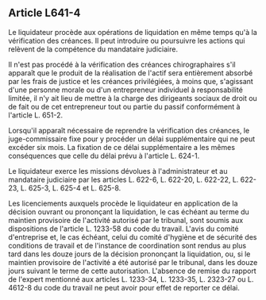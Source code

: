 Article L641-4
----
Le liquidateur procède aux opérations de liquidation en même temps qu'à la
vérification des créances. Il peut introduire ou poursuivre les actions qui
relèvent de la compétence du mandataire judiciaire.

Il n'est pas procédé à la vérification des créances chirographaires s'il
apparaît que le produit de la réalisation de l'actif sera entièrement absorbé
par les frais de justice et les créances privilégiées, à moins que, s'agissant
d'une personne morale ou d'un entrepreneur individuel à responsabilité limitée,
il n'y ait lieu de mettre à la charge des dirigeants sociaux de droit ou de fait
ou de cet entrepreneur tout ou partie du passif conformément à l'article L.
651-2.

Lorsqu'il apparaît nécessaire de reprendre la vérification des créances, le
juge-commissaire fixe pour y procéder un délai supplémentaire qui ne peut
excéder six mois. La fixation de ce délai supplémentaire a les mêmes
conséquences que celle du délai prévu à l'article L. 624-1.

Le liquidateur exerce les missions dévolues à l'administrateur et au mandataire
judiciaire par les articles L. 622-6, L. 622-20, L. 622-22, L. 622-23, L. 625-3,
L. 625-4 et L. 625-8.

Les licenciements auxquels procède le liquidateur en application de la décision
ouvrant ou prononçant la liquidation, le cas échéant au terme du maintien
provisoire de l'activité autorisé par le tribunal, sont soumis aux dispositions
de l'article L. 1233-58 du code du travail. L'avis du comité d'entreprise et, le
cas échéant, celui du comité d'hygiène et de sécurité des conditions de travail
et de l'instance de coordination sont rendus au plus tard dans les douze jours
de la décision prononçant la liquidation, ou, si le maintien provisoire de
l'activité a été autorisé par le tribunal, dans les douze jours suivant le terme
de cette autorisation. L'absence de remise du rapport de l'expert mentionné aux
articles L. 1233-34, L. 1233-35, L. 2323-27 ou L. 4612-8 du code du travail ne
peut avoir pour effet de reporter ce délai.
